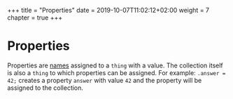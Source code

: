 +++
title = "Properties"
date = 2019-10-07T11:02:12+02:00
weight = 7
chapter = true
+++

# Properties

Properties are [names](../../names) assigned to a `thing` with a value. The collection itself is also a `thing` to which properties can be assigned.
For example: `.answer = 42;` creates a property `answer` with value `42` and the property will be assigned to the collection.